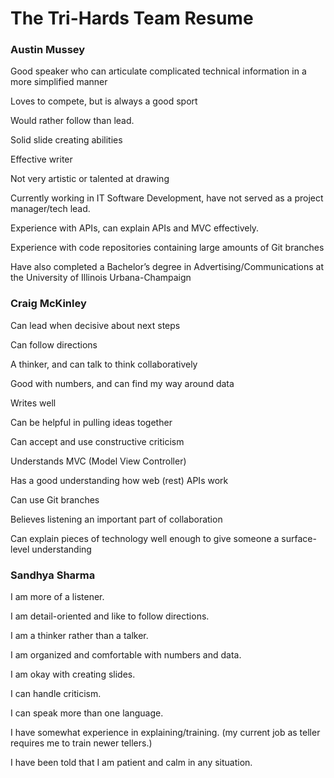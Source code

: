 # The Tri-Hards Team Resume

### Austin Mussey

Good speaker who can articulate complicated technical information in a more simplified manner

Loves to compete, but is always a good sport

Would rather follow than lead.

Solid slide creating abilities

Effective writer

Not very artistic or talented at drawing

Currently working in IT Software Development, have not served as a project manager/tech lead.

Experience with APIs, can explain APIs and MVC effectively.

Experience with code repositories containing large amounts of Git branches

Have also completed a Bachelor’s degree in Advertising/Communications at the University of Illinois Urbana-Champaign

### Craig McKinley

Can lead when decisive about next steps

Can follow directions

A thinker, and can talk to think collaboratively

Good with numbers, and can find my way around data

Writes well

Can be helpful in pulling ideas together

Can accept and use constructive criticism

Understands MVC (Model View Controller)

Has a good understanding how web (rest) APIs work

Can use Git branches

Believes listening an important part of collaboration

Can explain pieces of technology well enough to give someone a surface-level understanding

### Sandhya Sharma

I am more of a listener.

I am detail-oriented and like to follow directions.  

I am a thinker rather than a talker.

I am organized and comfortable with numbers and data.

I am okay with creating slides.

I can handle criticism.

I can speak more than one language.

I have somewhat experience in explaining/training. (my current job as teller requires me to train newer tellers.)

I have been told that I am patient and calm in any situation.

